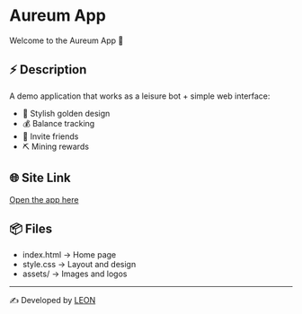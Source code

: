 # Aureum App

Welcome to the Aureum App 🚀

## ⚡ Description
A demo application that works as a leisure bot + simple web interface:
- 🎨 Stylish golden design  
- 💰 Balance tracking  
- 🤝 Invite friends  
- ⛏ Mining rewards  

## 🌐 Site Link
[Open the app here](https://leon1king1.github.io/Aureum_App/)

## 📦 Files
- index.html → Home page  
- style.css → Layout and design  
- assets/ → Images and logos  

---

✍ Developed by [LEON](https://github.com/LEON1KING1)
